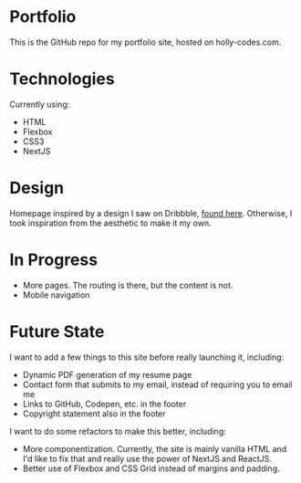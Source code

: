 # Portfolio

This is the GitHub repo for my portfolio site, hosted on holly-codes.com.

# Technologies

Currently using:

- HTML
- Flexbox
- CSS3
- NextJS

# Design

Homepage inspired by a design I saw on Dribbble, [found here](https://dribbble.com/shots/6130245-LW-3D-Motion-Hero-Banner). Otherwise, I took inspiration from the aesthetic to make it my own.

# In Progress

- More pages. The routing is there, but the content is not.
- Mobile navigation

# Future State

I want to add a few things to this site before really launching it, including:

- Dynamic PDF generation of my resume page
- Contact form that submits to my email, instead of requiring you to email me
- Links to GitHub, Codepen, etc. in the footer
- Copyright statement also in the footer

I want to do some refactors to make this better, including:

- More componentization. Currently, the site is mainly vanilla HTML and I'd like to fix that and really use the power of NextJS and ReactJS.
- Better use of Flexbox and CSS Grid instead of margins and padding.

